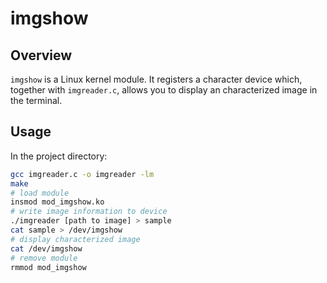 # imgshow

## Overview
`imgshow` is a Linux kernel module. It registers a character device which, together with `imgreader.c`, allows you to display an characterized image in the terminal.

## Usage
In the project directory:
```sh
gcc imgreader.c -o imgreader -lm
make
# load module
insmod mod_imgshow.ko
# write image information to device
./imgreader [path to image] > sample
cat sample > /dev/imgshow
# display characterized image
cat /dev/imgshow
# remove module
rmmod mod_imgshow
```
